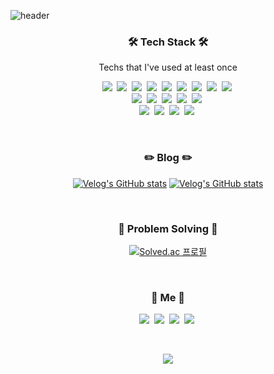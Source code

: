 ![header](https://capsule-render.vercel.app/api?type=waving&color=gradient&height=250&section=header&text=Yongwook%20Lee&fontSize=90)

<h3 align="center">🛠 Tech Stack 🛠</h3>
<p align="center"> Techs that I've used at least once </p>

<p align="center">
  <img src="https://img.shields.io/badge/Python-3766AB?style=flat-square&logo=Python&logoColor=white"/></a>&nbsp 
  <img src="https://img.shields.io/badge/Java-007396?style=flat-square&logo=Java&logoColor=white"/></a>&nbsp 
  <img src="https://img.shields.io/badge/C++-00599C?style=flat-square&logo=C%2B%2B&logoColor=white"/></a>&nbsp 
  <img src="https://img.shields.io/badge/C-A8B9CC?style=flat-square&logo=C&logoColor=white"/></a>&nbsp 
  <img src="https://img.shields.io/badge/Javascript-ffb13b?style=flat-square&logo=javascript&logoColor=white"/></a>&nbsp
  <img src="https://img.shields.io/badge/Typescript-3178C6?style=flat-square&logo=Typescript&logoColor=white"/></a>&nbsp
  <img src="https://img.shields.io/badge/Mysql-E6B91E?style=flat-square&logo=MySql&logoColor=white"/></a>&nbsp
  <img src="https://img.shields.io/badge/Solidity-363636?style=flat-square&logo=Solidity&logoColor=white"/></a>&nbsp
  <img src="https://img.shields.io/badge/Sass-CC6699?style=flat-square&logo=Sass&logoColor=white"/></a>&nbsp
  <br>
  <img src="https://img.shields.io/badge/React-61DAFB?style=flat-square&logo=React&logoColor=white"/></a>&nbsp   
  <img src="https://img.shields.io/badge/Vue.js-4FC08D?style=flat-square&logo=Vue.js&logoColor=white"/></a>&nbsp 
  <img src="https://img.shields.io/badge/Storybook-FF4785?style=flat-square&logo=Storybook&logoColor=white"/></a>&nbsp 
  <img src="https://img.shields.io/badge/Redux-764ABC?style=flat-square&logo=Redux&logoColor=white"/></a>&nbsp 
  <img src="https://img.shields.io/badge/node.js-339933?style=flat-square&logo=Node.js&logoColor=white"/></a>&nbsp
  <br>
  <img src="https://img.shields.io/badge/Photoshop-31A8FF?style=flat-square&logo=AdobePhotoshop&logoColor=white"/></a>&nbsp 
  <img src="https://img.shields.io/badge/Illustrator-FF9A00?style=flat-square&logo=AdobeIllustrator&logoColor=white"/></a>&nbsp 
  <img src="https://img.shields.io/badge/Figma-F24E1E?style=flat-square&logo=Figma&logoColor=white"/></a>&nbsp 
  <img src="https://img.shields.io/badge/Cinema4D-011A6A?style=flat-square&logo=Cinema4D&logoColor=white"/></a>&nbsp 
</p>

<br>

<h3 align="center">✏️ Blog ✏️</h3>

<div align="center" style="text-align:center">
  
  [![Velog's GitHub stats](https://velog-readme-stats.vercel.app/api?name=dnr6054&tag=UIUX-Design)](https://velog.io/@dnr6054)
  [![Velog's GitHub stats](https://velog-readme-stats.vercel.app/api?name=dnr6054&tag=Design-Pattern)](https://velog.io/@dnr6054)
  
</div>
  
<br>

<h3 align="center">💎 Problem Solving 💎</h3>

<div align="center" style="text-align:center">
  
  [![Solved.ac 프로필](http://mazassumnida.wtf/api/v2/generate_badge?boj=naxi)](https://solved.ac/naxi)

  
</div>
  
<br>

<h3 align="center"> 🧸 Me 🧸 </h3>
<p align="center">
  <a href="https://velog.io/@dnr6054"><img src="https://img.shields.io/badge/Tech%20Blog-11B48A?style=flat-square&logo=Vimeo&logoColor=white&link=https://velog.io/@dnr6054"/></a>&nbsp
  <a href="https://www.instagram.com/odo_orr/"><img src="https://img.shields.io/badge/Instagram-E4405F?style=flat-square&logo=Instagram&logoColor=white&link=https://www.instagram.com/odo_orr/"/></a>&nbsp
  <a href="https://www.linkedin.com/in/yongwook-lee-a78178137/"><img src="https://img.shields.io/badge/LinkedIn-0A66C2?style=flat-square&logo=Linkedin&logoColor=white&link=https://www.linkedin.com/in/yongwook-lee-a78178137/"/></a>&nbsp
  <a href="mailto:mintmarshmalloc@gmail.com"><img src="https://img.shields.io/badge/Gmail-d14836?style=flat-square&logo=Gmail&logoColor=white&link=mintmarshmalloc@gmail.com"/></a>&nbsp
</p>
<br>

<p align="center">
<a href="https://hits.seeyoufarm.com"><img src="https://hits.seeyoufarm.com/api/count/incr/badge.svg?url=https%3A%2F%2Fgithub.com%2FyongwookLee%2Fhit-counter&count_bg=%2379C83D&title_bg=%23555555&icon=&icon_color=%23E7E7E7&title=hits&edge_flat=false"/></a>
</p>

